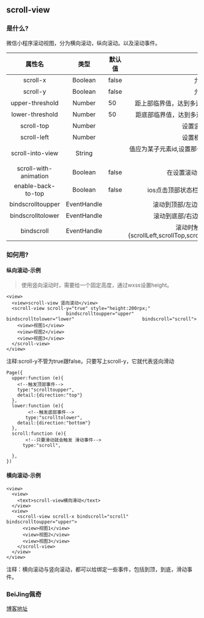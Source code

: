 ## scroll-view
### 是什么?
微信小程序滚动视图，分为横向滚动，纵向滚动。以及滚动事件。

|         属性名        |     类型    | 默认值 |                                          说明                                          |
|:---------------------:|:-----------:|--------|:--------------------------------------------------------------------------------------:|
| scroll-x              | Boolean     | false  | 允许横向滚动                                                                           |
| scroll-y              | Boolean     | false  | 允许纵向滚动                                                                           |
| upper-threshold       | Number      | 50     | 距上部临界值，达到多远距离时， 触发scrolltoupper事件                                   |
| lower-threshold       | Number      | 50     | 距底部临界值，达到多远距离时， 触发scrolltolower事件                                   |
| scroll-top            | Number      |        | 设置竖向滚动条的位置                                                                   |
| scroll-left           | Number      |        | 设置横向滚动条的位置                                                                   |
| scroll-into-view      | String      |        | 值应为某子元素id,设置那个方向可滚动， 则在那个方向滚动到该元素                         |
| scroll-with-animation | Boolean     | false  | 在设置滚动条位置时使用动画过渡                                                         |
| enable-back-to-top    | Boolean     | false  | ios点击顶部状态栏，安卓双击标题栏时回顶部。                                            |
| bindscrolltoupper     | EventHandle |        | 滚动到顶部/左边，会触发scrolltoupper事件                                               |
| bindscrolltolower     | EventHandle |        | 滚动到底部/右边，会触发scrolltolower事件                                               |
| bindscroll            | EventHandle |        | 滚动时触发，event.detail={scrollLeft,scrollTop,scrollHeight,scrollWidth,deltaX,deltaY} |

### 如何用?
#### 纵向滚动-示例

> 使用竖向滚动时，需要给<scroll-view>一个固定高度，通过wxss设置height。

```
<view>
  <view>scroll-view 竖向滚动</view>
  <scroll-view scroll-y="true" style="height:200rpx;" 
                      bindscrolltoupper="upper" bindscrolltolower="lower"                         bindscroll="scroll">
    <view>视图1</view>
    <view>视图2</view>
    <view>视图3</view>
  </scroll-view>
</view>
```

注释:scroll-y不管为true跟false。只要写上scroll-y，它就代表竖向滑动

```
Page({
  upper:function (e){
    <!--触发顶部事件-->
    type:"scrolltoupper",
    detail:{direction:"top"}
  },
  lower:function (e){
        <!--触发底部事件--> 
       type:"scrolltolower",
    detail:{direction:"bottom"}
  },
  scroll:function (e){
       <!--只要滑动就会触发 滑动事件-->
      type:"scroll",
      
  },
})
```

#### 横向滚动-示例

```
<view>
  <view>
    <text>scroll-view横向滑动</text>
  </view>
  <view>
    <scroll-view scroll-x bindscroll="scroll" bindscrolltoupper="upper">
      <view>视图1</view>
      <view>视图2</view>
      <view>视图3</view>
    </scroll-view>
  </view>
</view>
```

注释：横向滚动与竖向滚动，都可以给绑定一些事件，包括到顶，到底，滑动事件。

### BeiJing佩奇
[博客地址](http://myblog.ia36.cn)